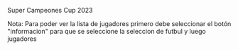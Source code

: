 Super Campeones Cup 2023

Nota: Para poder ver la lista de jugadores primero debe seleccionar el botón "informacion" para que se seleccione la seleccion de futbul y luego jugadores
